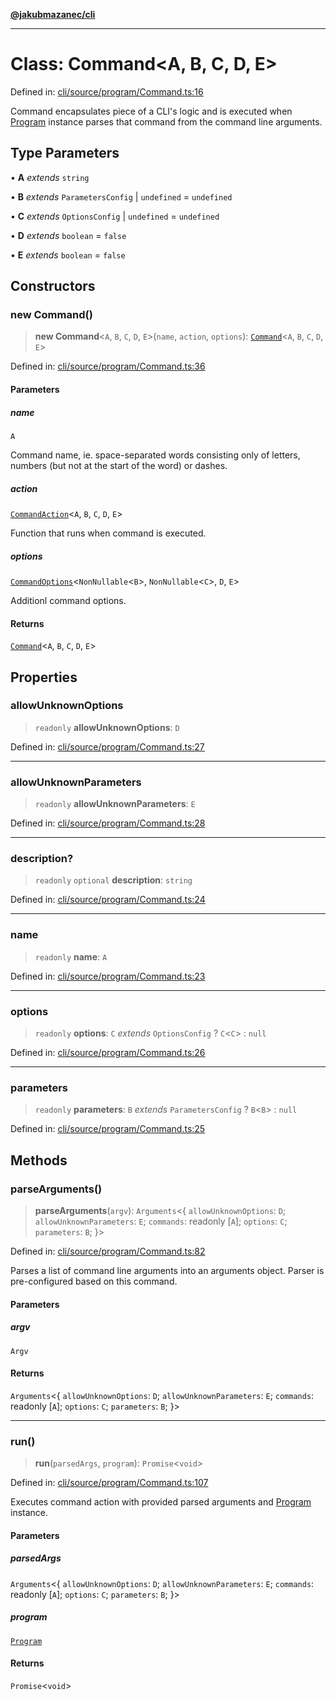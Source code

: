 [**@jakubmazanec/cli**](../README.md)

---

# Class: Command\<A, B, C, D, E\>

Defined in:
[cli/source/program/Command.ts:16](https://github.com/jakubmazanec/tools/blob/40ba1fb8bbde716fbe797d7886fffe14521e098a/packages/cli/source/program/Command.ts#L16)

Command encapsulates piece of a CLI's logic and is executed when [Program](Program.md) instance
parses that command from the command line arguments.

## Type Parameters

• **A** _extends_ `string`

• **B** _extends_ `ParametersConfig` \| `undefined` = `undefined`

• **C** _extends_ `OptionsConfig` \| `undefined` = `undefined`

• **D** _extends_ `boolean` = `false`

• **E** _extends_ `boolean` = `false`

## Constructors

### new Command()

> **new Command**\<`A`, `B`, `C`, `D`, `E`\>(`name`, `action`, `options`):
> [`Command`](Command.md)\<`A`, `B`, `C`, `D`, `E`\>

Defined in:
[cli/source/program/Command.ts:36](https://github.com/jakubmazanec/tools/blob/40ba1fb8bbde716fbe797d7886fffe14521e098a/packages/cli/source/program/Command.ts#L36)

#### Parameters

##### name

`A`

Command name, ie. space-separated words consisting only of letters, numbers (but not at the start of
the word) or dashes.

##### action

[`CommandAction`](../type-aliases/CommandAction.md)\<`A`, `B`, `C`, `D`, `E`\>

Function that runs when command is executed.

##### options

[`CommandOptions`](../type-aliases/CommandOptions.md)\<`NonNullable`\<`B`\>, `NonNullable`\<`C`\>,
`D`, `E`\>

Additionl command options.

#### Returns

[`Command`](Command.md)\<`A`, `B`, `C`, `D`, `E`\>

## Properties

### allowUnknownOptions

> `readonly` **allowUnknownOptions**: `D`

Defined in:
[cli/source/program/Command.ts:27](https://github.com/jakubmazanec/tools/blob/40ba1fb8bbde716fbe797d7886fffe14521e098a/packages/cli/source/program/Command.ts#L27)

---

### allowUnknownParameters

> `readonly` **allowUnknownParameters**: `E`

Defined in:
[cli/source/program/Command.ts:28](https://github.com/jakubmazanec/tools/blob/40ba1fb8bbde716fbe797d7886fffe14521e098a/packages/cli/source/program/Command.ts#L28)

---

### description?

> `readonly` `optional` **description**: `string`

Defined in:
[cli/source/program/Command.ts:24](https://github.com/jakubmazanec/tools/blob/40ba1fb8bbde716fbe797d7886fffe14521e098a/packages/cli/source/program/Command.ts#L24)

---

### name

> `readonly` **name**: `A`

Defined in:
[cli/source/program/Command.ts:23](https://github.com/jakubmazanec/tools/blob/40ba1fb8bbde716fbe797d7886fffe14521e098a/packages/cli/source/program/Command.ts#L23)

---

### options

> `readonly` **options**: `C` _extends_ `OptionsConfig` ? `C`\<`C`\> : `null`

Defined in:
[cli/source/program/Command.ts:26](https://github.com/jakubmazanec/tools/blob/40ba1fb8bbde716fbe797d7886fffe14521e098a/packages/cli/source/program/Command.ts#L26)

---

### parameters

> `readonly` **parameters**: `B` _extends_ `ParametersConfig` ? `B`\<`B`\> : `null`

Defined in:
[cli/source/program/Command.ts:25](https://github.com/jakubmazanec/tools/blob/40ba1fb8bbde716fbe797d7886fffe14521e098a/packages/cli/source/program/Command.ts#L25)

## Methods

### parseArguments()

> **parseArguments**(`argv`): `Arguments`\<\{ `allowUnknownOptions`: `D`; `allowUnknownParameters`:
> `E`; `commands`: readonly \[`A`\]; `options`: `C`; `parameters`: `B`; \}\>

Defined in:
[cli/source/program/Command.ts:82](https://github.com/jakubmazanec/tools/blob/40ba1fb8bbde716fbe797d7886fffe14521e098a/packages/cli/source/program/Command.ts#L82)

Parses a list of command line arguments into an arguments object. Parser is pre-configured based on
this command.

#### Parameters

##### argv

`Argv`

#### Returns

`Arguments`\<\{ `allowUnknownOptions`: `D`; `allowUnknownParameters`: `E`; `commands`: readonly
\[`A`\]; `options`: `C`; `parameters`: `B`; \}\>

---

### run()

> **run**(`parsedArgs`, `program`): `Promise`\<`void`\>

Defined in:
[cli/source/program/Command.ts:107](https://github.com/jakubmazanec/tools/blob/40ba1fb8bbde716fbe797d7886fffe14521e098a/packages/cli/source/program/Command.ts#L107)

Executes command action with provided parsed arguments and [Program](Program.md) instance.

#### Parameters

##### parsedArgs

`Arguments`\<\{ `allowUnknownOptions`: `D`; `allowUnknownParameters`: `E`; `commands`: readonly
\[`A`\]; `options`: `C`; `parameters`: `B`; \}\>

##### program

[`Program`](Program.md)

#### Returns

`Promise`\<`void`\>
